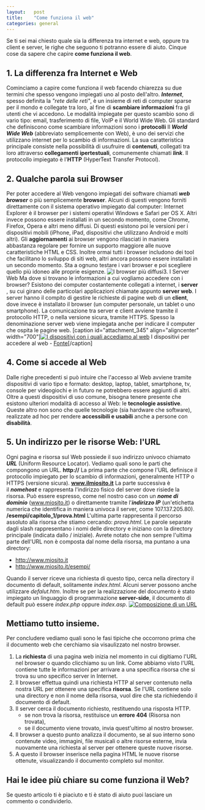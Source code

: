 ```yaml
---
layout:   post
title:    "Come funziona il web"
categories: general
---
```


Se ti sei mai chiesto quale sia la differenza tra internet e web, oppure tra client e server, le righe che seguono ti potranno essere di aiuto. Cinque cose da sapere che capire **come funziona il web**.

## 1\. La differenza fra Internet e Web

Cominciamo a capire come funziona il web facendo chiarezza su due termini che spesso vengono impiegati uno al posto dell'altro. <dfn>**Internet**</dfn>, spesso definita la _"rete delle reti"_, è un insieme di reti di computer sparse per il mondo e collegate tra loro, al fine di **scambiare informazioni** fra gli utenti che vi accedono. Le modalità impiegate per questo scambio sono di vario tipo: email, trasferimento di file, VoIP e il World Wide Web. Gli standard che definiscono come scambiare informazioni sono i **protocolli** Il <dfn>**World Wide Web**</dfn> (abbreviato semplicemente con Web), è uno dei servizi che utilizzano internet per lo scambio di informazioni. La sua caratteristica principale consiste nella possibilità di usufruire di **contenuti**, collegati tra loro attraverso **collegamenti ipertestuali**, comunemente chiamati <dfn>**link**</dfn>. Il protocollo impiegato è l'<abbr>**HTTP**</abbr> (HyperText Transfer Protocol).

## 2\. Qualche parola sui Browser

Per poter accedere al Web vengono impiegati dei software chiamati <dfn>**web browser**</dfn> o più semplicemente **browser**. Alcuni di questi vengono forniti direttamente con il sistema operativo impiegato dal computer: Internet Explorer è il browser per i sistemi operativi Windows e Safari per OS X. Altri invece possono essere installati in un secondo momento, come Chrome, Firefox, Opera e altri meno diffusi. Di questi esistono poi le versioni per i dispositivi mobili (iPhone, iPad, dispositivi che utilizzano Android e molti altri). Gli **aggiornamenti** ai browser vengono rilasciati in maniera abbastanza regolare per fornire un supporto maggiore alle nuove caratteristiche HTML e CSS. Inoltre ormai tutti i browser includono dei tool che facilitano lo sviluppo di siti web, altri ancora possono essere installati in un secondo momento. Sta a ognuno testare i vari browser e poi scegliere quello più idoneo alle proprie esigenze. ![I browser più diffusi](http://www.giuseppenardella.it/wp-content/uploads/2015/01/browser-icons1.png)3\. I Server Web Ma dove si trovano le informazioni a cui vogliamo accedere con i browser? Esistono dei computer costantemente collegati a internet, i **server** , su cui girano delle particolari applicazioni chiamate appunto **server web**. I server hanno il compito di gestire le richieste di pagine web di un **client**, dove invece è installato il browser (un computer personale, un tablet o uno smartphone). La comunicazione tra server e client avviene tramite il protocollo HTTP, o nella versione sicura, tramite HTTPS. Spesso la denominazione server web viene impiegata anche per indicare il computer che ospita le pagine web. [caption id="attachment_345" align="aligncenter" width="700"][![I dispositivi con i quali accediamo al web](http://www.giuseppenardella.it/wp-content/uploads/2015/03/come-accediamo-al-web.png)](http://www.giuseppenardella.it/wp-content/uploads/2015/03/come-accediamo-al-web.png) I dispositivi per accedere al web - [Fonte](https://www.vectoropenstock.com/vectors/preview/72446/15-computer-functions-circle-icons)[/caption]  

## 4\. Come si accede al Web

Dalle righe precedenti si può intuire che l'accesso al Web avviene tramite dispositivi di vario tipo e formato: desktop, laptop, tablet, smartphone, tv, console per videogiochi e in futuro ne potrebbero essere aggiunti di altri. Oltre a questi dispositivi di uso comune, bisogna tenere presente che esistono ulteriori modalità di accesso al Web: le **tecnologie assistive**. Queste altro non sono che quelle tecnologie (sia hardware che software), realizzate ad hoc per rendere **accessibili e usabili** anche a persone con **disabilità**.

## 5\. Un indirizzo per le risorse Web: l'URL

Ogni pagina e risorsa sul Web possiede il suo indirizzo univoco chiamato <dfn>**URL**</dfn> (Uniform Resource Locator). Vediamo quali sono le parti che compongono un URL. **http://** La prima parte che compone l'URL definisce il protocollo impiegato per lo scambio di informazioni, generalmente HTTP o HTTPS (versione sicura). **www.ilmiosito.it** La parte successiva è il <dfn>**nomehost**</dfn> e rappresenta l'indirizzo fisico del server dove risiede la risorsa. Può essere espresso, come nel nostro caso con un <dfn>**nome di dominio**</dfn> (www.miosito.it) o direttamente tramite l'<dfn>**indirizzo IP**</dfn> (un'etichetta numerica che identifica in maniera univoca il server, come 107.137.205.80). **/esempi/capitolo_1/prova.html** L'ultima parte rappresenta il percorso assoluto alla risorsa che stiamo cercando: *prova.html*. Le parole separate dagli slash rappresentano i nomi delle directory e iniziano con la directory principale (indicata dallo / iniziale). Avrete notato che non sempre l'ultima parte dell'URL non è composta dal nome della risorsa, ma puntano a una directory:

*   http://www.miosito.it
*   http://www.miosito.it/esempi/

Quando il server riceve una richiesta di questo tipo, cerca nella directory il documento di default, solitamente _index.html_. Alcuni server possono anche utilizzare _defalut.htm_. Inoltre se per la realizzazione del documento è stato impiegato un linguaggio di programmazione **server-side**, il documento di default può essere _index.php_ oppure _index.asp_. [![Composizione di un URL](http://www.giuseppenardella.it/wp-content/uploads/2015/01/URL.png)](http://www.giuseppenardella.it/wp-content/uploads/2015/01/URL.png)

## Mettiamo tutto insieme.

Per concludere vediamo quali sono le fasi tipiche che occorrono prima che il documento web che cerchiamo sia visaulizzato nel nostro browser.

1.  La **richiesta** di una pagina web inizia nel momento in cui digitiamo l'URL nel browser o quando clicchiamo su un link. Come abbiamo visto l'URL contiene tutte le informazioni per arrivare a una specifica risorsa che si trova su uno specifico server in Internet.
2.  Il browser effettua quindi una richiesta HTTP al server contenuto nella nostra URL per ottenere una specifica **risorsa**. Se l'URL contiene solo una directory e non il nome della risorsa, vuol dire che sta richiedendo il documento di default.
3.  Il server cerca il documento richiesto, restituendo una risposta HTTP.
    *   se non trova la risorsa, restituisce un **errore 404** (Risorsa non trovata),
    *   se il documento viene trovato, invia quest'ultimo al nostro browser.
4.  Il browser a questo punto analizza il documento, se al suo interno sono contenute video, immagini, file musicali o altre risorse esterne, invia nuovamente una richiesta al server per ottenere queste nuove risorse.
5.  A questo il browser inserisce nella pagina HTML le nuove risorse ottenute, visualizzando il documento completo sul monitor.

## Hai le idee più chiare su come funziona il Web?

Se questo articolo ti è piaciuto e ti è stato di aiuto puoi lasciare un commento o condividerlo.
